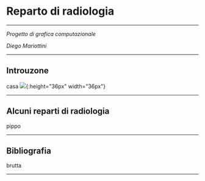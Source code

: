 # Reparto di radiologia

- - -

*Progetto di grafica computazionale* 	

*Diego Mariottini*			

- - -

## Introuzone
casa
![](https://encrypted-tbn0.gstatic.com/images?q=tbn:ANd9GcQrWE19VdnFfTNlfyf5iR1XcCvBYDcGFLixmw-4NXb4BUIUtAOQ ){:height="36px" width="36px"}
- - -

## Alcuni reparti di radiologia
pippo

- - -

## Bibliografia
brutta

- - -